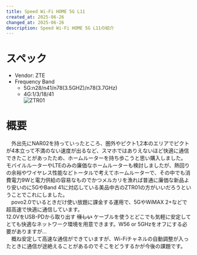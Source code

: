 ```yaml
---
title: Speed Wi-Fi HOME 5G L11
created_at: 2025-06-26
changed_at: 2025-06-26
description: Speed Wi-Fi HOME 5G L11の紹介
---
```


# スペック
- Vendor: ZTE
- Frequency Band
  - 5G:n28/n41/n78(3.5GHZ)/n78(3.7GHz)
  - 4G:1/3/18/41 <br>
![ZTR01](https://media.misskeyusercontent.jp/io/d2fdb596-1b33-416d-88ad-b0b60a277ece.jpg)

# 概要
　外出先にNAR02を持っていったところ、圏外やピクト1,2本のエリアでピクトが4本立って不満のない速度が出るなど、スマホではありえないほど快適に通信できたことがあったため、ホームルーターを持ち歩こうと思い購入しました。<br>
モバイルルーターやLTEのみの廉価なホームルーターも検討しましたが、熱回りの余裕やワイヤレス性能などトータルで考えてホームルーターで、その中でも消費電力9Wと電力供給の容易なものでかつメルカリを漁れば普通に廉価な新品より安いのに5GやBand 41に対応している美品中古のZTR01の方がいいだろうということでこれにしました。<br>
　povo2.0でいるときだけ使い放題に課金する運用で、5GやWiMAX 2+などで超高速で快適に通信しています。<br>
12.0VをUSB-PDから取り出す ~~怪しい~~ ケーブルを使うとどこでも気軽に安定してとても快適なネットワーク環境を用意できます。W56 or 5GHzをオフにする必要がありますが… <br>
　概ね安定して高速な通信ができていますが、Wi-Fiチャネルの自動調整が入ったときに通信が途絶えることがあるのでそこをどうするかが今後の課題です。